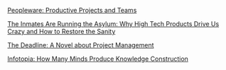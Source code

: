[Peopleware: Productive Projects and Teams](http://www.amazon.com/Peopleware-Productive-Projects-Second-Edition/dp/0932633439) 

[The Inmates Are Running the Asylum: Why High Tech Products Drive Us Crazy and How to Restore the Sanity](http://www.amazon.com/The-Inmates-Are-Running-Asylum/dp/0672326140) 

[The Deadline: A Novel about Project Management ](http://www.amazon.com/The-Deadline-Novel-Project-Management/dp/0932633390) 

[Infotopia: How Many Minds Produce Knowledge Construction](https://www.amazon.com/Infotopia-Many-Minds-Produce-Knowledge/dp/0195340671/ref=sr_1_1?ie=UTF8&qid=1469362258&sr=8-1&keywords=infotopia) 

